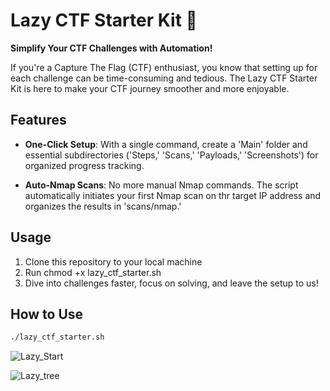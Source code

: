 # Lazy CTF Starter Kit 🚀

**Simplify Your CTF Challenges with Automation!**

If you're a Capture The Flag (CTF) enthusiast, you know that setting up for each challenge can be time-consuming and tedious. The Lazy CTF Starter Kit is here to make your CTF journey smoother and more enjoyable.

## Features

- **One-Click Setup**: With a single command, create a 'Main' folder and essential subdirectories ('Steps,' 'Scans,' 'Payloads,' 'Screenshots') for organized progress tracking.

- **Auto-Nmap Scans**: No more manual Nmap commands. The script automatically initiates your first Nmap scan on thr target IP address and organizes the results in 'scans/nmap.'

## Usage

1. Clone this repository to your local machine
2. Run chmod +x lazy_ctf_starter.sh
3. Dive into challenges faster, focus on solving, and leave the setup to us!

## How to Use

```bash
./lazy_ctf_starter.sh
```

![Lazy_Start](https://github.com/PSySpinner/Lazy-CTF/assets/117143735/acc0df29-6f95-4b28-807f-65d7ed4b17a4)


![Lazy_tree](https://github.com/PSySpinner/Lazy-CTF/assets/117143735/def0bd3c-d409-4a2d-b163-3dd6888e5996)

